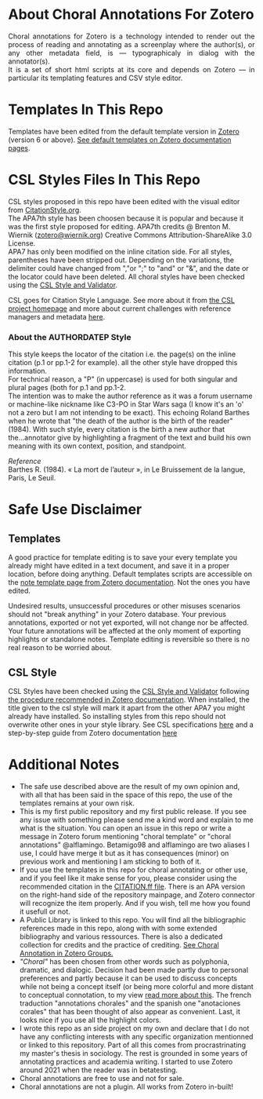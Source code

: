 # About Choral Annotations For Zotero
<p align="justify">
Choral annotations for Zotero is a technology intended to render out the process of reading and annotating as a screenplay where the author(s), or any other metadata field, is — typographicaly in dialog with the annotator(s).<br />
It is a set of short html scripts at its core and depends on Zotero — in particular its templating features and CSV style editor.<br>

# Templates In This Repo
Templates have been edited from the default template version in [Zotero](https://www.zotero.org/about/) (version 6 or above). [See default templates on Zotero documentation pages](https://www.zotero.org/support/note_templates).
# CSL Styles Files In This Repo
CSL styles proposed in this repo have been edited with the visual editor from [CitationStyle.org](https://editor.citationstyles.org/visualEditor/).<br />
The APA7th style has been choosen because it is popular and because it was the first style proposed for editing. APA7th credits @ Brenton M. Wiernik (zotero@wiernik.org) Creative Commons Attribution-ShareAlike 3.0 License.<br />
APA7 has only been modified on the inline citation side. For all styles, parentheses have been stripped out. Depending on the variations, the delimiter could have changed from ","or ";" to "and" or "&", and the date or the locator could have been deleted. All choral styles have been checked using the [CSL Style and Validator](https://validator.citationstyles.org/).
  
CSL goes for Citation Style Language. See more about it from [the CSL project homepage](https://citationstyles.org/) and more about current challenges with reference managers and metadata [here](https://commonmeta.org/use-cases).
### About the AUTHORDATEP Style
This style keeps the locator of the citation i.e. the page(s) on the inline citation (p.1 or pp.1-2 for example). all the other style have dropped this information.<br />
For technical reason, a "P" (in uppercase) is used for both singular and plural pages (both for p.1 and pp.1-2.<br />
The intention was to make the author reference as it was a forum username or machine-like nickname like C3-PO in Star Wars saga (I know it's an 'o' not a zero but I am not intending to be exact).
This echoing Roland Barthes when he wrote that "the death of the author is the birth of the reader" (1984). With such style, every citation is the birth a new author that the...annotator give by highlighting a fragment of the text and build his own meaning with its own context, position, and standpoint.

  <i>Reference</i><br />
Barthes R. (1984). « La mort de l’auteur », in Le Bruissement de la langue, Paris, Le Seuil.

# Safe Use Disclaimer
## Templates
A good practice for template editing is to save your every template you already might have edited in a text document, and save it in a proper location, before doing anything. Default templates scripts are accessible on the [note template page from Zotero documentation](https://www.zotero.org/support/note_templates). Not the ones you have edited.

Undesired results, unsuccessful procedures or other misuses scenarios should not "break anything" in your Zotero database. Your previous annotations, exported or not yet exported, will not change nor be affected. Your future annotations will be affected at the only moment of exporting highlights or standalone notes. Template editing is reversible so there is no real reason to be worried about.

## CSL Style
CSL Styles have been checked using the [CSL Style and Validator](https://validator.citationstyles.org/) following [the procedure recommended in Zotero documentation](https://www.zotero.org/support/dev/citation_styles/style_editing_step-by-step#validation).
When installed, the title given to the csl style will mark it apart from the other APA7 you might already have installed. So installing styles from this repo should not overwrite other ones in your style library. See CSL specifications [here](https://docs.citationstyles.org/en/stable/specification.html) and a step-by-step guide from Zotero documentation [here](https://www.zotero.org/support/dev/citation_styles/style_editing_step-by-step)
  
# Additional Notes
* The safe use described above are the result of my own opinion and, with all that has been said in the space of this repo, the use of the templates remains at your own risk.<br>
* This is my first public repository and my first public release. If you see any issue with something please send me a kind word and explain to me what is the situation. You can open an issue in this repo or write a message in Zotero forum mentioning "choral template" or "choral annotations" @alflamingo. Betamigo98 and alflamingo are two aliases I use, I could have merge it but as it has consequences (minor) on previous work and mentioning I am sticking to both of it.
* If you use the templates in this repo for choral annotating or other use, and if you feel like it make sense for you, please consider using the recommended citation in the [CITATION.ff file](https://github.com/betamigo98/Choral-Annotations-For-Zotero/blob/main/CITATION.cff). There is an APA version on the right-hand side of the repository mainpage, and Zotero connector will recognize the item properly. And if you wish, tell me how you found it usefull or not.
* A Public Library is linked to this repo. You will find all the bibliographic references made in this repo, along with with some extended bibliography and various ressources. There is also a dedicated collection for credits and the practice of crediting. [See Choral Annotation in Zotero Groups.](https://www.zotero.org/search/type/group?q=Choral%20Annotations%20Library)
* <i>"Choral"</i> has been chosen from other words such as polyphonia, dramatic, and dialogic. Decision had been made partly due to personal preferences and partly because it can be used to discuss concepts while not being a concept itself (or being more colorful and more distant to conceptual connotation, to my view [read more about this](https://github.com/betamigo98/Choral-Annotations-For-Zotero/blob/main/README.md#more-about-choral-annotations). The french traduction "annotations chorales" and the spanish one "anotaciones corales" that has been thought of also appear as convenient. Last, it looks nice if you use all the highlight colors.
* I wrote this repo as an side project on my own and declare that I do not have any conflicting interests with any specific organization mentionned or linked to this repository. Part of all this comes from procrastrinating my master's thesis in sociology. The rest is grounded in some years of annotating practices and academia writing. I started to use Zotero around 2021 when the reader was in betatesting.
* Choral annotations are free to use and not for sale. 
* Choral annotations are not a plugin. All works from Zotero in-built!
